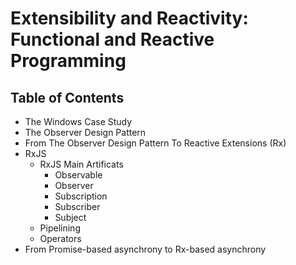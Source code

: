 # Extensibility and Reactivity: Functional and Reactive Programming
## Table of Contents
- The Windows Case Study
- The Observer Design Pattern
- From The Observer Design Pattern To Reactive Extensions (Rx)
- RxJS
  - RxJS Main Artificats
    - Observable
    - Observer
    - Subscription
    - Subscriber
    - Subject
  - Pipelining
  - Operators
- From Promise-based asynchrony to Rx-based asynchrony
